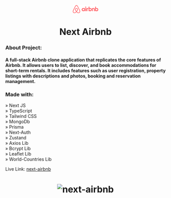 <div align="center"><img style="width:16%" src="./public/images/logo.png"/></div>

<h1 align="center"> Next Airbnb </h1>

### About Project:

#### A full-stack Airbnb clone application that replicates the core features of Airbnb. It allows users to list, discover, and book accommodations for short-term rentals. It includes features such as user registration, property listings with descriptions and photos, booking and reservation management.

### Made with:

» Next JS <br>
» TypeScript <br>
» Tailwind CSS <br>
» MongoDb <br>
» Prisma <br>
» Next-Auth <br>
» Zustand <br>
» Axios Lib <br>
» Bcrypt Lib <br>
» Leaflet Lib <br>
» World-Countries Lib <br>

Live Link: <a href="https://next-airbnbtsx.vercel.app/">next-airbnb</a>

<h1 align="center" >
<img src="./public/images/next-airbnb.png" alt="next-airbnb">
</h1>
